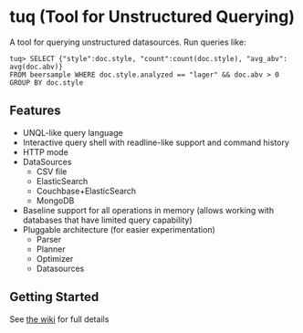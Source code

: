 # tuq (Tool for Unstructured Querying)

A tool for querying unstructured datasources.  Run queries like:

```
tuq> SELECT {"style":doc.style, "count":count(doc.style), "avg_abv": avg(doc.abv)} 
FROM beersample WHERE doc.style.analyzed == "lager" && doc.abv > 0 GROUP BY doc.style
```

## Features
* UNQL-like query language
* Interactive query shell with readline-like support and command history
* HTTP mode
* DataSources
  * CSV file
  * ElasticSearch
  * Couchbase+ElasticSearch
  * MongoDB
* Baseline support for all operations in memory (allows working with databases that have limited query capability)
* Pluggable architecture (for easier experimentation)
  * Parser
  * Planner
  * Optimizer
  * Datasources

## Getting Started

See [the wiki](http://github.com/mschoch/tuq/wiki) for full details
